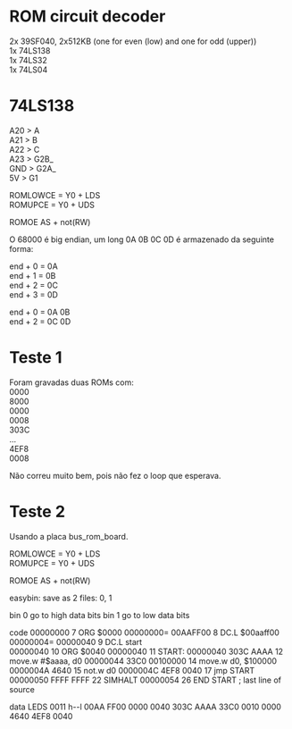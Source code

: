 # ROM circuit decoder

2x 39SF040, 2x512KB (one for even (low) and one for odd (upper))  
1x 74LS138  
1x 74LS32  
1x 74LS04  
  
  
# 74LS138  
A20 > A  
A21 > B  
A22 > C  
A23 > G2B_  
GND > G2A_  
5V  > G1    

ROMLOWCE = Y0 + LDS  
ROMUPCE = Y0 + UDS  
  
ROMOE AS + not(RW)  
  
O 68000 é big endian, um long 0A 0B 0C 0D é armazenado da seguinte forma:  
  
end + 0 = 0A  
end + 1 = 0B  
end + 2 = 0C  
end + 3 = 0D  
  
end + 0 = 0A 0B  
end + 2 = 0C 0D 

# Teste 1  

Foram gravadas duas ROMs com:  
0000  
8000  
0000  
0008  
303C  
...  
4EF8  
0008  

Não correu muito bem, pois não fez o loop que esperava.  

# Teste 2
Usando a placa bus_rom_board.  
  
ROMLOWCE = Y0 + LDS  
ROMUPCE = Y0 + UDS  
  
ROMOE AS + not(RW)  

easybin: save as 2 files: 0, 1

bin 0 go to high data bits
bin 1 go to low data bits

code 
00000000                             7      ORG     $0000
00000000= 00AAFF00                   8      DC.L    $00aaff00
00000004= 00000040                   9      DC.L    start       
00000040                            10      ORG     $0040
00000040                            11  START: 
00000040  303C AAAA                 12      move.w  #$aaaa, d0
00000044  33C0 00100000             14      move.w  d0, $100000
0000004A  4640                      15      not.w   d0
0000004C  4EF8 0040                 17      jmp     START
00000050  FFFF FFFF                 22      SIMHALT
00000054                            26      END    START        ; last line of source

data LEDS
0011
h--l
00AA
FF00
0000
0040
303C
AAAA
33C0
0010
0000
4640
4EF8
0040
